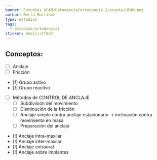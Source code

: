 ```yaml
---
banner: Estudios UCAM/Ortodoncia/ortodoncia 2/assets/UCAM.png
author: Berta Martínez
type: estudios
tags:
  - estudios/ortodoncia1
sticker: emoji//1f6a7
---
```

## Conceptos:
- [ ] Anclaje
- [ ] Fricción
- [f] Grupo activo
- [f] Grupo reactivo
- [ ] Métodos de CONTROL DE ANCLAJE
	- [ ] Subdivisión del movimiento
	- [ ] Disminución de la fricción 
	- [ ] Anclaje simple contra anclaje estacionario -> inclinación contra movimiento en masa 
	- [ ] Preparación del anclaje 
- [!] Anclaje intra-maxilar
- [!] Anclaje inter-maxilar
- [!] Anclaje extraoral
- [!] Anclaje sobre implantes 